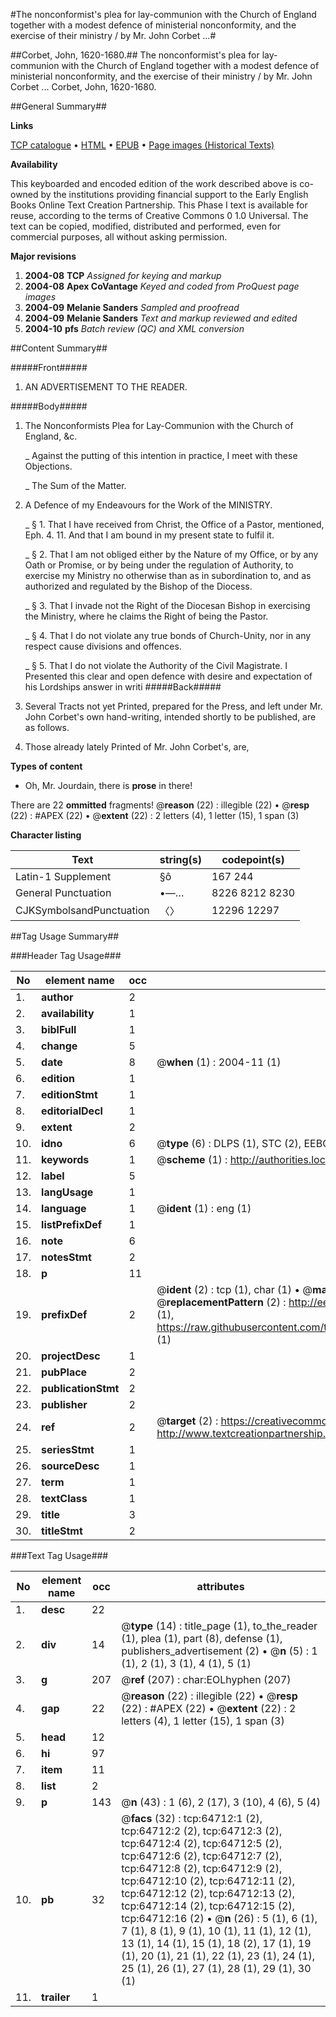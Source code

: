 #The nonconformist's plea for lay-communion with the Church of England together with a modest defence of ministerial nonconformity, and the exercise of their ministry / by Mr. John Corbet ...#

##Corbet, John, 1620-1680.##
The nonconformist's plea for lay-communion with the Church of England together with a modest defence of ministerial nonconformity, and the exercise of their ministry / by Mr. John Corbet ...
Corbet, John, 1620-1680.

##General Summary##

**Links**

[TCP catalogue](http://www.ota.ox.ac.uk/tcp/)  • 
[HTML](http://tei.it.ox.ac.uk/tcp/Texts-HTML/free/A34/A34539.html)  • 
[EPUB](http://tei.it.ox.ac.uk/tcp/Texts-EPUB/free/A34/A34539.epub) • 
[Page images (Historical Texts)](https://data.historicaltexts.jisc.ac.uk/view?pubId=eebo-12629043e&pageId=eebo-12629043e-64712-1)

**Availability**

This keyboarded and encoded edition of the
	       work described above is co-owned by the institutions
	       providing financial support to the Early English Books
	       Online Text Creation Partnership. This Phase I text is
	       available for reuse, according to the terms of Creative
	       Commons 0 1.0 Universal. The text can be copied,
	       modified, distributed and performed, even for
	       commercial purposes, all without asking permission.

**Major revisions**

1. __2004-08__ __TCP__ *Assigned for keying and markup*
1. __2004-08__ __Apex CoVantage__ *Keyed and coded from ProQuest page images*
1. __2004-09__ __Melanie Sanders__ *Sampled and proofread*
1. __2004-09__ __Melanie Sanders__ *Text and markup reviewed and edited*
1. __2004-10__ __pfs__ *Batch review (QC) and XML conversion*

##Content Summary##

#####Front#####

1. AN ADVERTISEMENT TO THE READER.

#####Body#####

1. The Nonconformists Plea for Lay-Communion with the Church of England, &c.

    _ Against the putting of this intention in practice, I meet with these Objections.

    _ The Sum of the Matter.

1. A Defence of my Endeavours for the Work of the MINISTRY.

    _ § 1. That I have received from Christ, the Office of a Pastor, mentioned, Eph. 4. 11. And that I am bound in my present state to fulfil it.

    _ § 2. That I am not obliged either by the Nature of my Office, or by any Oath or Promise, or by being under the regulation of Authority, to exercise my Ministry no otherwise than as in subordination to, and as authorized and regulated by the Bishop of the Diocess.

    _ § 3. That I invade not the Right of the Diocesan Bishop in exercising the Ministry, where he claims the Right of being the Pastor.

    _ § 4. That I do not violate any true bonds of Church-Unity, nor in any respect cause divisions and offences.

    _ § 5. That I do not violate the Authority of the Civil Magistrate.
I Presented this clear and open defence with desire and expectation of his Lordships answer in writi
#####Back#####

1. Several Tracts not yet Printed, prepared for the Press, and left under Mr. John Corbet's own hand-writing, intended shortly to be published, are as follows.

1. Those already lately Printed of Mr. John Corbet's, are,

**Types of content**

  * Oh, Mr. Jourdain, there is **prose** in there!

There are 22 **ommitted** fragments! 
 @__reason__ (22) : illegible (22)  •  @__resp__ (22) : #APEX (22)  •  @__extent__ (22) : 2 letters (4), 1 letter (15), 1 span (3)

**Character listing**


|Text|string(s)|codepoint(s)|
|---|---|---|
|Latin-1 Supplement|§ô|167 244|
|General Punctuation|•—…|8226 8212 8230|
|CJKSymbolsandPunctuation|〈〉|12296 12297|

##Tag Usage Summary##

###Header Tag Usage###

|No|element name|occ|attributes|
|---|---|---|---|
|1.|__author__|2||
|2.|__availability__|1||
|3.|__biblFull__|1||
|4.|__change__|5||
|5.|__date__|8| @__when__ (1) : 2004-11 (1)|
|6.|__edition__|1||
|7.|__editionStmt__|1||
|8.|__editorialDecl__|1||
|9.|__extent__|2||
|10.|__idno__|6| @__type__ (6) : DLPS (1), STC (2), EEBO-CITATION (1), OCLC (1), VID (1)|
|11.|__keywords__|1| @__scheme__ (1) : http://authorities.loc.gov/ (1)|
|12.|__label__|5||
|13.|__langUsage__|1||
|14.|__language__|1| @__ident__ (1) : eng (1)|
|15.|__listPrefixDef__|1||
|16.|__note__|6||
|17.|__notesStmt__|2||
|18.|__p__|11||
|19.|__prefixDef__|2| @__ident__ (2) : tcp (1), char (1)  •  @__matchPattern__ (2) : ([0-9\-]+):([0-9IVX]+) (1), (.+) (1)  •  @__replacementPattern__ (2) : http://eebo.chadwyck.com/downloadtiff?vid=$1&page=$2 (1), https://raw.githubusercontent.com/textcreationpartnership/Texts/master/tcpchars.xml#$1 (1)|
|20.|__projectDesc__|1||
|21.|__pubPlace__|2||
|22.|__publicationStmt__|2||
|23.|__publisher__|2||
|24.|__ref__|2| @__target__ (2) : https://creativecommons.org/publicdomain/zero/1.0/ (1), http://www.textcreationpartnership.org/docs/. (1)|
|25.|__seriesStmt__|1||
|26.|__sourceDesc__|1||
|27.|__term__|1||
|28.|__textClass__|1||
|29.|__title__|3||
|30.|__titleStmt__|2||


###Text Tag Usage###

|No|element name|occ|attributes|
|---|---|---|---|
|1.|__desc__|22||
|2.|__div__|14| @__type__ (14) : title_page (1), to_the_reader (1), plea (1), part (8), defense (1), publishers_advertisement (2)  •  @__n__ (5) : 1 (1), 2 (1), 3 (1), 4 (1), 5 (1)|
|3.|__g__|207| @__ref__ (207) : char:EOLhyphen (207)|
|4.|__gap__|22| @__reason__ (22) : illegible (22)  •  @__resp__ (22) : #APEX (22)  •  @__extent__ (22) : 2 letters (4), 1 letter (15), 1 span (3)|
|5.|__head__|12||
|6.|__hi__|97||
|7.|__item__|11||
|8.|__list__|2||
|9.|__p__|143| @__n__ (43) : 1 (6), 2 (17), 3 (10), 4 (6), 5 (4)|
|10.|__pb__|32| @__facs__ (32) : tcp:64712:1 (2), tcp:64712:2 (2), tcp:64712:3 (2), tcp:64712:4 (2), tcp:64712:5 (2), tcp:64712:6 (2), tcp:64712:7 (2), tcp:64712:8 (2), tcp:64712:9 (2), tcp:64712:10 (2), tcp:64712:11 (2), tcp:64712:12 (2), tcp:64712:13 (2), tcp:64712:14 (2), tcp:64712:15 (2), tcp:64712:16 (2)  •  @__n__ (26) : 5 (1), 6 (1), 7 (1), 8 (1), 9 (1), 10 (1), 11 (1), 12 (1), 13 (1), 14 (1), 15 (1), 18 (2), 17 (1), 19 (1), 20 (1), 21 (1), 22 (1), 23 (1), 24 (1), 25 (1), 26 (1), 27 (1), 28 (1), 29 (1), 30 (1)|
|11.|__trailer__|1||
